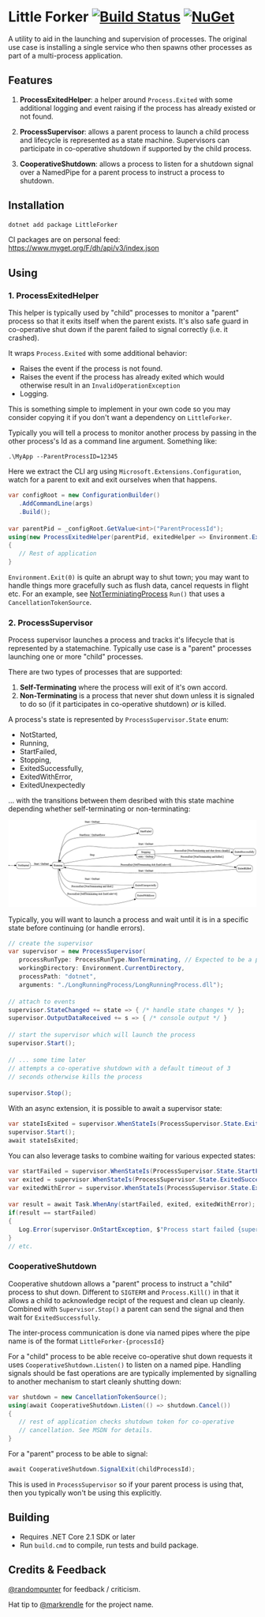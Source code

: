 # Little Forker [![Build Status](https://travis-ci.org/damianh/LittleForker.svg?branch=master)](https://travis-ci.org/damianh/LittleForker) [![NuGet](https://img.shields.io/nuget/v/LittleForker.svg)](https://www.nuget.org/packages/LittleForker)

A utility to aid in the launching and supervision of processes. The original use
case is installing a single service who then spawns other processes as part of a
multi-process application.

## Features

  1. **ProcessExitedHelper**: a helper around `Process.Exited` with some additional
     logging and event raising if the process has already existed or not found.

  2. **ProcessSupervisor**: allows a parent process to launch a child process
     and lifecycle is represented as a state machine. Supervisors can participate
     in co-operative shutdown if supported by the child process.

  3. **CooperativeShutdown**: allows a process to listen for a shutdown signal
     over a NamedPipe for a parent process to instruct a process to shutdown.

## Installation

```bash
dotnet add package LittleForker 
```

CI packages are on personal feed: https://www.myget.org/F/dh/api/v3/index.json 

## Using

### 1. ProcessExitedHelper

This helper is typically used by "child" processes to monitor a "parent" process
so that it exits itself when the parent exists. It's also safe guard in
co-operative shut down if the parent failed to signal correctly (i.e. it
crashed).

It wraps `Process.Exited` with some additional behavior:

 - Raises the event if the process is not found.
 - Raises the event if the process has already exited which would otherwise
   result in an `InvalidOperationException`
 - Logging.

This is something simple to implement in your own code so you may
consider copying it if you don't want a dependency on `LittleForker`.

Typically you will tell a process to monitor another process by passing in the
other process's Id as a command line argument. Something like:

```
.\MyApp --ParentProcessID=12345
```

Here we extract the CLI arg using `Microsoft.Extensions.Configuration`, watch
for a parent to exit and exit ourselves when that happens.

```csharp
var configRoot = new ConfigurationBuilder()
   .AddCommandLine(args)
   .Build();

var parentPid = _configRoot.GetValue<int>("ParentProcessId");
using(new ProcessExitedHelper(parentPid, exitedHelper => Environment.Exit(0)))
{
   // Rest of application
}
```

`Environment.Exit(0)` is quite an abrupt way to shut town; you may want to
handle things more gracefully such as flush data, cancel requests in flight etc.
For an example, see
[NotTerminiatingProcess](src/NonTerminatingProcess/Program.cs) `Run()` that uses
a `CancellationTokenSource`.

### 2. ProcessSupervisor

Process supervisor launches a process and tracks it's lifecycle that is represented by a
statemachine. Typically use case is a "parent" processes launching one or more "child"
processes.

There are two types of processes that are supported:

1. **Self-Terminating** where the process will exit of it's own accord.
2. **Non-Terminating** is a process that never shut down unless it is
   signaled to do so (if it participates in co-operative shutdown) _or_ is killed.

A process's state is represented by `ProcessSupervisor.State` enum:

 - NotStarted,
 - Running,
 - StartFailed,
 - Stopping,
 - ExitedSuccessfully,
 - ExitedWithError,
 - ExitedUnexpectedly

... with the transitions between them desribed with this state machine depending
whether self-terminating or non-terminating:

![statemachine](state-machine.png)

Typically, you will want to launch a process and wait until it is in a specific
state before continuing (or handle errors).

```csharp
// create the supervisor
var supervisor = new ProcessSupervisor(
   processRunType: ProcessRunType.NonTerminating, // Expected to be a process that doesn't stop
   workingDirectory: Environment.CurrentDirectory,
   processPath: "dotnet",
   arguments: "./LongRunningProcess/LongRunningProcess.dll");

// attach to events
supervisor.StateChanged += state => { /* handle state changes */ };
supervisor.OutputDataReceived += s => { /* console output */ }

// start the supervisor which will launch the process
supervisor.Start();

// ... some time later
// attempts a co-operative shutdown with a default timeout of 3 
// seconds otherwise kills the process

supervisor.Stop(); 
```

With an async extension, it is possible to await a supervisor state:

```csharp
var stateIsExited = supervisor.WhenStateIs(ProcessSupervisor.State.ExitedSuccessfully);
supervisor.Start();
await stateIsExited;
```

You can also leverage tasks to combine waiting for various expected states:

```csharp
var startFailed = supervisor.WhenStateIs(ProcessSupervisor.State.StartFailed);
var exited = supervisor.WhenStateIs(ProcessSupervisor.State.ExitedSuccessfully);
var exitedWithError = supervisor.WhenStateIs(ProcessSupervisor.State.ExitedWithError);

var result = await Task.WhenAny(startFailed, exited, exitedWithError);
if(result == startFailed)
{
   Log.Error(supervisor.OnStartException, $"Process start failed {supervisor.OnStartException.Message}")
}
// etc.
```

### CooperativeShutdown

Cooperative shutdown allows a "parent" process to instruct a "child" process to
shut down. Different to `SIGTERM` and `Process.Kill()` in that it allows a child
to acknowledge recipt of the request and clean up cleanly. Combined with 
`Supervisor.Stop()` a parent can send the signal and then wait for `ExitedSuccessfully`.

The inter-process communication is done via named pipes where the pipe name is
of the format `LittleForker-{processId}`

For a "child" process to be able receive co-operative shut down requests it uses 
`CooperativeShutdown.Listen()` to listen on a named pipe. Handling signals should 
be fast operations are are typically implemented by signalling to another mechanism
to start cleanly shutting down:

```csharp
var shutdown = new CancellationTokenSource();
using(await CooperativeShutdown.Listen(() => shutdown.Cancel())
{
   // rest of application checks shutdown token for co-operative
   // cancellation. See MSDN for details.
}
```

For a "parent" process to be able to signal:

```csharp
await CooperativeShutdown.SignalExit(childProcessId);
```

This is used in `ProcessSupervisor` so if your parent process is using that, then you 
typically won't be using this explicitly.

## Building

- Requires .NET Core 2.1 SDK or later
- Run `build.cmd` to compile, run tests and build package.

## Credits & Feedback

[@randompunter](https://twitter.com/randompunter) for feedback / criticism. 

Hat tip to [@markrendle](https://twitter.com/markrendle) for the project name.
